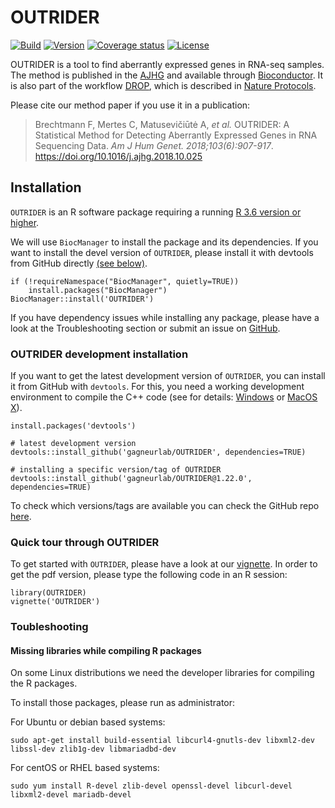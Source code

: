 # OUTRIDER #
[![Build](https://github.com/gagneurlab/OUTRIDER/actions/workflows/check-bioc.yml/badge.svg)](https://github.com/gagneurlab/OUTRIDER/actions/workflows/check-bioc.yml)
[![Version](https://img.shields.io/github/v/release/gagneurlab/OUTRIDER)](https://github.com/gagneurlab/OUTRIDER/releases)
[![Coverage status](https://codecov.io/gh/gagneurlab/OUTRIDER/branch/master/graph/badge.svg)](https://codecov.io/github/gagneurlab/OUTRIDER?branch=master)
[![License](https://img.shields.io/github/license/mashape/apistatus.svg?maxAge=2592000)](https://github.com/gagneurlab/OUTRIDER/blob/master/LICENSE)

OUTRIDER is a tool to find aberrantly expressed genes in RNA-seq samples.
The method is published in the [AJHG](https://doi.org/10.1016/j.ajhg.2018.10.025)
and available through [Bioconductor](http://bioconductor.org/packages/release/bioc/html/OUTRIDER.html).
It is also part of the workflow [DROP](https://github.com/gagneurlab/drop), which is described in [Nature Protocols](https://www.nature.com/articles/s41596-020-00462-5).

Please cite our method paper if you use it in a publication:

> Brechtmann F, Mertes C, Matusevičiūtė A, *et al.* OUTRIDER: A Statistical Method for Detecting Aberrantly Expressed Genes in RNA Sequencing Data. *Am J Hum Genet. 2018;103(6):907-917*. https://doi.org/10.1016/j.ajhg.2018.10.025


## Installation

`OUTRIDER` is an R software package requiring a running [R 3.6 version or higher](https://cran.r-project.org/).

We will use `BiocManager` to install the package and its dependencies. If you
want to install the devel version of `OUTRIDER`, please install it 
with devtools from GitHub directly [(see below)](#OUTRIDER-development-installation).


```
if (!requireNamespace("BiocManager", quietly=TRUE))
    install.packages("BiocManager")
BiocManager::install('OUTRIDER')
```

If you have dependency issues while installing any package, please have a look
at the Troubleshooting section or submit an issue on [GitHub](https://github.com/gagneurlab/OUTRIDER/issues).

### OUTRIDER development installation

If you want to get the latest
development version of `OUTRIDER`, you can install it from GitHub with
`devtools`. For this, you need a working development environment to compile the
C++ code (see for details: [Windows](https://cran.r-project.org/bin/windows/Rtools/)
or [MacOS X](https://cran.r-project.org/bin/macosx/tools/)).

```
install.packages('devtools')

# latest development version
devtools::install_github('gagneurlab/OUTRIDER', dependencies=TRUE)

# installing a specific version/tag of OUTRIDER
devtools::install_github('gagneurlab/OUTRIDER@1.22.0', dependencies=TRUE)
```

To check which versions/tags are available you can check the GitHub repo
[here](https://github.com/gagneurlab/OUTRIDER/releases).

### Quick tour through OUTRIDER

To get started with `OUTRIDER`, please have a look at our
[vignette](http://bioconductor.org/packages/release/bioc/vignettes/OUTRIDER/inst/doc/OUTRIDER.pdf).
In order to get the pdf version, please type the following code in an R session:

```
library(OUTRIDER)
vignette('OUTRIDER')
```

### Toubleshooting

#### Missing libraries while compiling R packages

On some Linux distributions we need the developer libraries for compiling the R packages.

To install those packages, please run as administrator: 

For Ubuntu or debian based systems:
```
sudo apt-get install build-essential libcurl4-gnutls-dev libxml2-dev libssl-dev zlib1g-dev libmariadbd-dev
```

For centOS or RHEL based systems:
```
sudo yum install R-devel zlib-devel openssl-devel libcurl-devel libxml2-devel mariadb-devel
```
